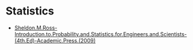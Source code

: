 # Statistics
- [Sheldon.M.Ross-Introduction.to.Probability.and.Statistics.for.Engineers.and.Scientists-(4th.Ed)-Academic.Press.(2009)](https://github.com/alfa-carinae/r18-ark/raw/master/doc/math/stats/Sheldon.M.Ross-Introduction.to.Probability.and.Statistics.for.Engineers.and.Scientists-(4th.Ed)-Academic.Press.(2009).pdf)
